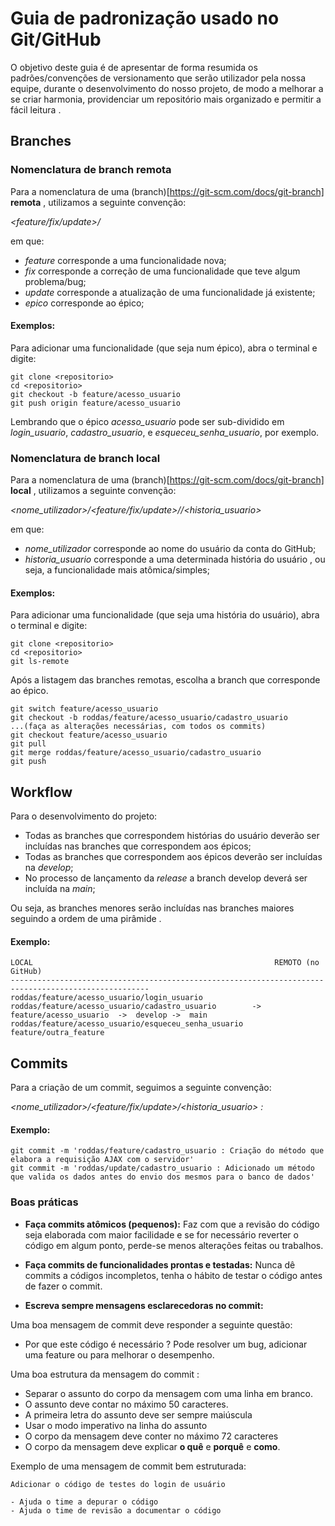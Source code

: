 # Guia de padronização usado no Git/GitHub

O objetivo deste guia é de apresentar de forma resumida os padrões/convenções de versionamento que serão utilizador pela nossa equipe, durante o desenvolvimento do nosso projeto, de modo a melhorar a 
se criar harmonia, providenciar um repositório mais organizado e permitir a fácil leitura . 


## Branches

### Nomenclatura de branch remota

Para a nomenclatura de uma (branch)[https://git-scm.com/docs/git-branch] **remota** , utilizamos a seguinte convenção:

*<feature/fix/update>/<epico>*

em que:

* *feature* corresponde a uma funcionalidade nova;
* *fix* corresponde a correção de uma funcionalidade que teve algum problema/bug;
* *update* corresponde a atualização de uma funcionalidade já existente;
* *epico* corresponde ao épico;

#### Exemplos:

Para adicionar uma funcionalidade (que seja num épico), abra o terminal e digite:

```
git clone <repositorio>
cd <repositorio>
git checkout -b feature/acesso_usuario
git push origin feature/acesso_usuario

```
Lembrando que o épico *acesso_usuario* pode ser sub-dividido em *login_usuario*, *cadastro_usuario*, e *esqueceu_senha_usuario*, por exemplo.

### Nomenclatura de branch local

Para a nomenclatura de uma (branch)[https://git-scm.com/docs/git-branch] **local** , utilizamos a seguinte convenção:

*<nome_utilizador>/<feature/fix/update>/<epico/>/<historia_usuario>*

em que:

* *nome_utilizador* corresponde ao nome do usuário da conta do GitHub;
* *historia_usuario* corresponde a uma determinada história do usuário , ou seja, a funcionalidade mais atômica/simples;

#### Exemplos:

Para adicionar uma funcionalidade (que seja uma história do usuário), abra o terminal e digite:

```
git clone <repositorio>
cd <repositorio>
git ls-remote
```
Após a listagem das branches remotas, escolha a branch que corresponde ao épico.

```
git switch feature/acesso_usuario
git checkout -b roddas/feature/acesso_usuario/cadastro_usuario
...(faça as alterações necessárias, com todos os commits)
git checkout feature/acesso_usuario
git pull
git merge roddas/feature/acesso_usuario/cadastro_usuario
git push
```

## Workflow

Para o desenvolvimento do projeto:

* Todas as branches que correspondem histórias do usuário deverão ser incluídas nas branches que correspondem aos épicos;
* Todas as branches que correspondem aos épicos deverão ser incluídas na *develop*;
* No processo de lançamento da *release* a branch develop deverá ser incluída na *main*;

Ou seja, as branches menores serão incluídas nas branches maiores seguindo a ordem de uma pirâmide .


#### Exemplo:


```
LOCAL                                                      REMOTO (no GitHub)      
-----------------------------------------------------------------------------------------------------
roddas/feature/acesso_usuario/login_usuario           
roddas/feature/acesso_usuario/cadastro_usuario        ->  feature/acesso_usuario  ->  develop ->  main
roddas/feature/acesso_usuario/esqueceu_senha_usuario      feature/outra_feature
```


## Commits

Para a criação de um commit, seguimos a seguinte convenção:

*<nome_utilizador>/<feature/fix/update>/<historia_usuario> : <descricao>*

#### Exemplo:

```
git commit -m 'roddas/feature/cadastro_usuario : Criação do método que elabora a requisição AJAX com o servidor'
git commit -m 'roddas/update/cadastro_usuario : Adicionado um método que valida os dados antes do envio dos mesmos para o banco de dados'
```

### Boas práticas 

* **Faça commits atômicos (pequenos):** Faz com que a revisão do código seja elaborada com maior facilidade e se for necessário reverter o código em algum ponto, perde-se menos alterações feitas ou trabalhos. 

* **Faça commits de funcionalidades prontas e testadas:**  Nunca dê commits a códigos incompletos, tenha o hábito de testar o código antes de fazer o commit.

* **Escreva sempre mensagens esclarecedoras no commit:**

Uma boa mensagem de commit deve responder a seguinte questão:

* Por que este código é necessário ? Pode resolver um bug, adicionar uma feature ou para melhorar o desempenho. 

Uma boa estrutura da mensagem do commit :

* Separar o assunto do corpo da mensagem com uma linha em branco.
* O assunto deve contar no máximo 50 caracteres.
* A primeira letra do assunto deve ser sempre maiúscula
* Usar o modo imperativo na linha do assunto
* O corpo da mensagem deve conter no máximo 72 caracteres
* O corpo da mensagem deve explicar **o quê** e **porquê** e **como**.

Exemplo de uma mensagem de commit bem estruturada:

```
Adicionar o código de testes do login de usuário

- Ajuda o time a depurar o código
- Ajuda o time de revisão a documentar o código
```

